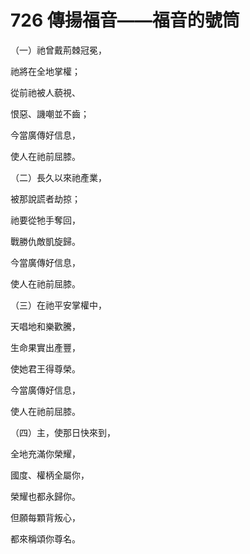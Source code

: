 # 726 傳揚福音——福音的號筒

（一）祂曾戴荊棘冠冕，

祂將在全地掌權；

從前祂被人藐視、

恨惡、譏嘲並不齒；

今當廣傳好信息，

使人在祂前屈膝。

（二）長久以來祂產業，

被那說謊者劫掠；

祂要從牠手奪回，

戰勝仇敵凱旋歸。

今當廣傳好信息，

使人在祂前屈膝。

（三）在祂平安掌權中，

天唱地和樂歡騰，

生命果實出產豐，

使她君王得尊榮。

今當廣傳好信息，

使人在祂前屈膝。

（四）主，使那日快來到，

全地充滿你榮耀，

國度、權柄全屬你，

榮耀也都永歸你。

但願每顆背叛心，

都來稱頌你尊名。

